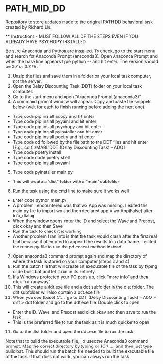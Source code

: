 # PATH_MID_DD

Repository to store updates made to the original PATH DD behavioral task created by Richard Liu. 

** Instructions - MUST FOLLOW ALL OF THE STEPS EVEN IF YOU ALREADY HAVE PSYCHOPY INSTALLED

Be sure Anaconda and Python are installed. To check, go to the start menu and search for Anaconda Prompt (anaconda3). Open Anaconda Prompt and when the base line appears type python -- and hit enter. The version should be 3.7 or 3.7.##. 
1. Unzip the files and save them in a folder on your local task computer, not the server. 
2. Open the Delay Discounting Task (DDT) folder on your local task computer. 
3. Go to the start menu and open “Anaconda Prompt (anaconda3)”
4. A command prompt window will appear. Copy and paste the snippets below (wait for each to finish running before adding the next one). 
 - Type code pip install adopy and hit enter
 - Type code pip install pyyaml and hit enter
 - Type code pip install psychopy and hit enter
 - Type code pip install pyinstaller and hit enter
 - Type code pip install poetry and hit enter
 - Type code cd followed by the file path to the DDT files and hit enter [E.g., cd C:\MABL\DDT (Delay Discounting Task) – ADO]
 - Type code poetry install
 - Type code code poetry shell
 - Type code pip install pyyaml
5. Type code pyinstaller main.py 
 - This will create a “dist” folder with a “main” subfolder
6. Run the task using the cmd line to make sure it works well
 - Enter code python main.py
 - A problem I encountered was that wx.App was missing. I edited the main.py file to import wx and then declared app = wx.App(False) after info_dialog
 - When the window opens enter the ID and select the Wave and Prepost, click okay and then Save
 - Run the task to check it is working
 - Another problem I ran into is that the task would crash after the first real trial because it attempted to append the results to a data frame. I edited the runner.py file to use the pd.concat method instead.
7. Open anaconda3 command prompt again and map the directory of where the task is stored on your computer (steps 3 and 4)
8. Run the batch file that will create an executable file of the task by typing code build.bat and let it run in its entirety. 
9.	If a Windows protected your PC pops up, click “more info” and then click “run anyway”
9.	This will create a ddt.exe file and a ddt subfolder in the dist folder. The ddt subfolder will also contain a ddt.exe file
10.	When you see (base) C:\..., go to DDT (Delay Discounting Task) – ADO > dist > ddt folder and go to the ddt.exe file. Double click to open
 - Enter the ID, Wave, and Prepost and click okay and then save to run the task
 - This is the preferred file to run the task as it is much quicker to open
11.	Go to the dist folder and open the ddt.exe file to run the task 


Note that to build the executable file, I  o usedthe Anaconda3 command prompt. Map the correct directory by typing cd (C:\\....) and then just type build.bat. This should run the batch file needed to build the executable file of the task.
If that does not work, you can always run the task
